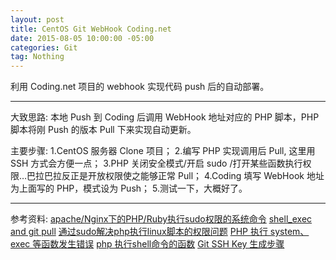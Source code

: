 ```yaml
---
layout: post
title: CentOS Git WebHook Coding.net
date: 2015-08-05 10:00:00 -05:00
categories: Git
tag: Nothing
---
```


利用 Coding.net 项目的 webhook 实现代码 push 后的自动部署。

---
大致思路:
本地 Push 到 Coding 后调用 WebHook 地址对应的 PHP 脚本，PHP 脚本将刚 Push 的版本 Pull 下来实现自动更新。

主要步骤:
1.CentOS 服务器 Clone 项目；
2.编写 PHP 实现调用后 Pull, 这里用 SSH 方式会方便一点；
3.PHP 关闭安全模式/开启 sudo /打开某些函数执行权限…巴拉巴拉反正是开放权限使之能够正常 Pull；
4.Coding 填写 WebHook 地址为上面写的 PHP，模式设为 Push；
5.测试一下，大概好了。

---
参考资料:
[apache/Nginx下的PHP/Ruby执行sudo权限的系统命令](http://www.4wei.cn/archives/1001469)
[shell_exec and git pull](http://stackoverflow.com/questions/5144039/shell-exec-and-git-pull)
[通过sudo解决php执行linux脚本的权限问题](http://blog.csdn.net/wuhengwudi/article/details/7454094)
[PHP 执行 system、exec 等函数发生错误](http://blog.csdn.net/agoago_2009/article/details/8266942)
[php 执行shell命令的函数](http://my.oschina.net/u/190107/blog/86519)
[Git SSH Key 生成步骤](http://blog.csdn.net/hustpzb/article/details/8230454/)


